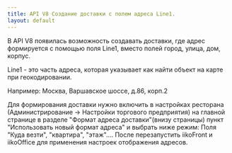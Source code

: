 ---title: API V8 Создание доставки с полем адреса Line1.layout: default---В API V8 появилась возможность создавать доставки, где адрес формируется с помощью поля Line1, вместо полей город, улица, дом, корпус.Line1 - это часть адреса, которая указывает как найти объект на карте при геокодировании. Например: Москва, Варшавское шоссе, д.86, корп.2Для формирования доставки нужно включить в настройках ресторана (Администрирование -> Настройки торгового предприятия) на главной странице в разделе "Формат адреса доставки"(внизу страницы) пункт "Использовать новый формат адреса" и выбрать ниже режим: Поля "Куда везти", "квартира", "этаж"....После перезапустить iikoFront и iikoOffice для применения настроек отображения адресов.